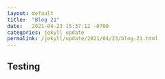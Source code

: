```yaml
---
layout: default
title:  "Blog 21"
date:   2021-04-23 15:37:12 -0700
categories: jekyll update
permalink: /jekyll/update/2021/04/23/blog-21.html
---
```


## Testing

